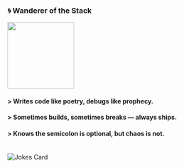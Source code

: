 
### 🌀 Wanderer of the Stack

<img height="150px" src="https://github-readme-stats.vercel.app/api/top-langs/?username=vhurryharry&layout=compact&theme=monokai&private=true">
  
#### > Writes code like poetry, debugs like prophecy.  
#### > Sometimes builds, sometimes breaks — always ships.  
#### > Knows the semicolon is optional, but chaos is not.
<br/>
<img src="https://readme-jokes.vercel.app/api" alt="Jokes Card" />
